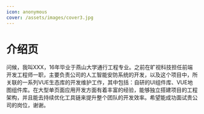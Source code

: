 ```yaml
---
icon: anonymous
cover: /assets/images/cover3.jpg
---
```


# 介绍页

问候，我叫XXX，16年毕业于燕山大学通行工程专业。之前在旷视科技担任前端开发工程师一职，主要负责公司的人工智能安防系统的开发，以及这个项目中，所关联的一系列VUE生态库的开发维护工作，其中包括：自研的UI组件库、VUE地图组件库。在大型单页面应用开发方面有着丰富的经验，能够独立搭建项目的工程架构，并且能去持续优化工具链来提升整个团队的开发效率。希望能成功面试贵公司的岗位，谢谢。


